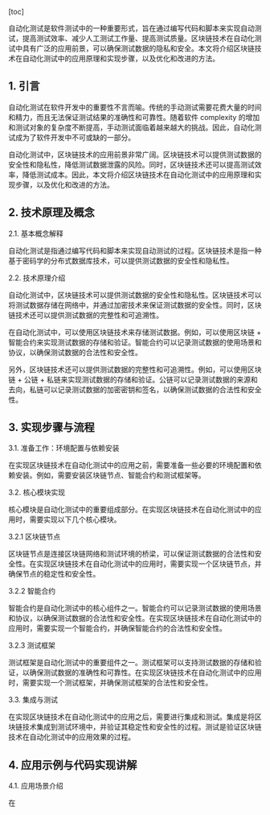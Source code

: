 
[toc]                    
                
                
自动化测试是软件测试中的一种重要形式，旨在通过编写代码和脚本来实现自动测试，提高测试效率、减少人工测试工作量、提高测试质量。区块链技术在自动化测试中具有广泛的应用前景，可以确保测试数据的隐私和安全。本文将介绍区块链技术在自动化测试中的应用原理和实现步骤，以及优化和改进的方法。

## 1. 引言

自动化测试在软件开发中的重要性不言而喻。传统的手动测试需要花费大量的时间和精力，而且无法保证测试结果的准确性和可靠性。随着软件 complexity 的增加和测试对象的复杂度不断提高，手动测试面临着越来越大的挑战。因此，自动化测试成为了软件开发中不可或缺的一部分。

自动化测试中，区块链技术的应用前景非常广阔。区块链技术可以提供测试数据的安全性和隐私性，降低测试数据泄露的风险。同时，区块链技术还可以提高测试效率，降低测试成本。因此，本文将介绍区块链技术在自动化测试中的应用原理和实现步骤，以及优化和改进的方法。

## 2. 技术原理及概念

2.1. 基本概念解释

自动化测试是指通过编写代码和脚本来实现自动测试的过程。区块链技术是指一种基于密码学的分布式数据库技术，可以提供测试数据的安全性和隐私性。

2.2. 技术原理介绍

自动化测试中，区块链技术可以提供测试数据的安全性和隐私性。区块链技术可以将测试数据存储在网络中，并通过加密技术来保证测试数据的安全性。同时，区块链技术还可以提供测试数据的完整性和可追溯性。

在自动化测试中，可以使用区块链技术来存储测试数据。例如，可以使用区块链 + 智能合约来实现测试数据的存储和验证。智能合约可以记录测试数据的使用场景和协议，以确保测试数据的合法性和安全性。

另外，区块链技术还可以提供测试数据的完整性和可追溯性。例如，可以使用区块链 + 公链 + 私链来实现测试数据的存储和验证。公链可以记录测试数据的来源和去向，私链可以记录测试数据的加密密钥和签名，以确保测试数据的合法性和安全性。

## 3. 实现步骤与流程

3.1. 准备工作：环境配置与依赖安装

在实现区块链技术在自动化测试中的应用之前，需要准备一些必要的环境配置和依赖安装。例如，需要安装区块链节点、智能合约和测试框架等。

3.2. 核心模块实现

核心模块是自动化测试中的重要组成部分。在实现区块链技术在自动化测试中的应用时，需要实现以下几个核心模块。

3.2.1 区块链节点

区块链节点是连接区块链网络和测试环境的桥梁，可以保证测试数据的合法性和安全性。在实现区块链技术在自动化测试中的应用时，需要实现一个区块链节点，并确保节点的稳定性和安全性。

3.2.2 智能合约

智能合约是自动化测试中的核心组件之一。智能合约可以记录测试数据的使用场景和协议，以确保测试数据的合法性和安全性。在实现区块链技术在自动化测试中的应用时，需要实现一个智能合约，并确保智能合约的合法性和安全性。

3.2.3 测试框架

测试框架是自动化测试中的重要组件之一。测试框架可以支持测试数据的存储和验证，以确保测试数据的准确性和可靠性。在实现区块链技术在自动化测试中的应用时，需要实现一个测试框架，并确保测试框架的合法性和安全性。

3.3. 集成与测试

在实现区块链技术在自动化测试中的应用之后，需要进行集成和测试。集成是将区块链技术集成到测试环境中，并验证其稳定性和安全性的过程。测试是验证区块链技术在自动化测试中的应用效果的过程。

## 4. 应用示例与代码实现讲解

4.1. 应用场景介绍

在

